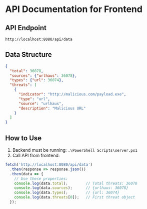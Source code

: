 # API Documentation for Frontend

## API Endpoint
```
http://localhost:8080/api/data
```

## Data Structure
```json
{
  "total": 36078,
  "sources": {"urlhaus": 36078},
  "types": {"url": 36074},
  "threats": [
    {
      "indicator": "http://malicious.com/payload.exe",
      "type": "url",
      "source": "urlhaus",
      "description": "Malicious URL"
    }
  ]
}
```

## How to Use
1. Backend must be running: `.\PowerShell Scripts\server.ps1`
2. Call API from frontend:
```javascript
fetch('http://localhost:8080/api/data')
  .then(response => response.json())
  .then(data => {
    // Use these properties:
    console.log(data.total);        // Total threats: 36078
    console.log(data.sources);      // {urlhaus: 36078}
    console.log(data.types);        // {url: 36074}
    console.log(data.threats[0]);   // First threat object
  });
```